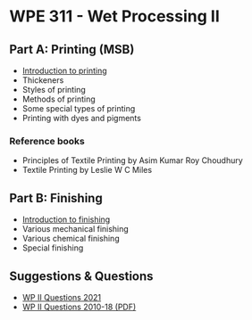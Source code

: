 # WPE 311 - Wet Processing II

## Part A: Printing (MSB)

- [Introduction to printing](./part-a/1-introduction-to-printing.md)
- Thickeners
- Styles of printing
- Methods of printing
- Some special types of printing
- Printing with dyes and pigments

### Reference books

- Principles of Textile Printing by Asim Kumar Roy Choudhury
- Textile Printing by Leslie W C Miles

## Part B: Finishing

- [Introduction to finishing](./part-b/1-introduction.md)
- Various mechanical finishing
- Various chemical finishing
- Special finishing

## Suggestions & Questions

- [WP II Questions 2021](./questions/WP-II-question-2021.md)
- [WP II Questions 2010-18 (PDF)](./questions/WP-II-questions-2010-18.pdf)
